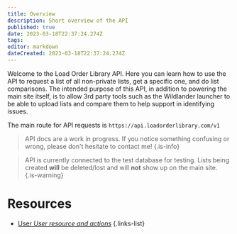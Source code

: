 ```yaml
---
title: Overview
description: Short overview of the API
published: true
date: 2023-03-18T22:37:24.274Z
tags: 
editor: markdown
dateCreated: 2023-03-18T22:37:24.274Z
---
```


Welcome to the Load Order Library API. Here you can learn how to use the API to request a list of all non-private lists, get a specific one, and do list comparisons. The intended purpose of this API, in addition to powering the main site itself, is to allow 3rd party tools such as the Wildlander launcher to be able to upload lists and compare them to help support in identifying issues.

The main route for API requests is `https://api.loadorderlibrary.com/v1`


>	API docs are a work in progress. If you notice something confusing or wrong, please don't hesitate to contact me!
{.is-info}

>	API is currently connected to the test database for testing. Lists being created **will** be deleted/lost and will **not** show up on the main site.
{.is-warning}

# Resources

- [User *User resource and actions*](/users)
{.links-list}
